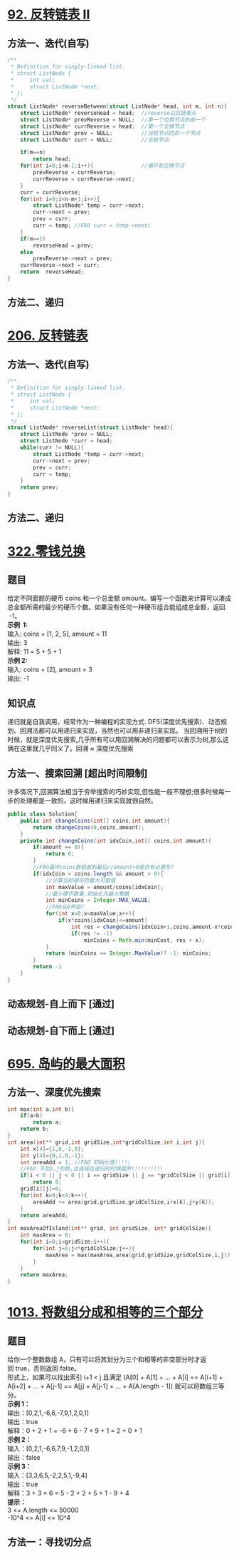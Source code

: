 # [92. 反转链表 II](https://leetcode-cn.com/problems/reverse-linked-list-ii/)
## 方法一、迭代(自写)
```cpp
/**
 * Definition for singly-linked list.
 * struct ListNode {
 *     int val;
 *     struct ListNode *next;
 * };
 */
struct ListNode* reverseBetween(struct ListNode* head, int m, int n){
    struct ListNode* reverseHead = head;  //reverse以后链表头
    struct ListNode* prevReverse = NULL;  //第一个交换节点的前一个
    struct ListNode* currReverse = head;  //第一个交换节点
    struct ListNode* prev = NULL;         //当前节点的前一个节点
    struct ListNode* curr = NULL;         //当前节点

    if(m==n)
        return head;
    for(int i=0;i<m-1;i++){               //循环到交换节点
        prevReverse = currReverse;
        currReverse = currReverse->next;
    }
    curr = currReverse;                   
    for(int i=0;i<n-m+1;i++){
        struct ListNode* temp = curr->next;
        curr->next = prev;
        prev = curr;
        curr = temp; //FAO curr = temp->next;
    }
    if(m==1)
        reverseHead = prev;
    else
        prevReverse->next = prev;
    currReverse->next = curr;
    return  reverseHead;
}
```
## 方法二、递归
# [206. 反转链表](https://leetcode-cn.com/problems/reverse-linked-list/)
## 方法一、迭代(自写)
```cpp
/**
 * Definition for singly-linked list.
 * struct ListNode {
 *     int val;
 *     struct ListNode *next;
 * };
 */
struct ListNode* reverseList(struct ListNode* head){
    struct ListNode *prev = NULL;
    struct ListNode *curr = head;
    while(curr != NULL){
        struct ListNode *temp = curr->next;
        curr->next = prev;
        prev = curr;
        curr = temp;
    }
    return prev;
}
```
## 方法二、递归
# [322.零钱兑换](https://leetcode-cn.com/problems/coin-change/)

## 题目

给定不同面额的硬币 coins 和一个总金额 amount。编写一个函数来计算可以凑成总金额所需的最少的硬币个数。如果没有任何一种硬币组合能组成总金额，返回  -1。  
**示例  1:**  
输入: coins = [1, 2, 5], amount = 11  
输出: 3  
解释: 11 = 5 + 5 + 1  
**示例 2:**  
输入: coins = [2], amount = 3  
输出: -1

## 知识点

递归就是自我调用，经常作为一种编程的实现方式.
DFS(深度优先搜索)、动态规划、回溯法都可以用递归来实现，当然也可以用非递归来实现。
当回溯用于树的时候，就是深度优先搜索,几乎所有可以用回溯解决的问题都可以表示为树,那么这俩在这里就几乎同义了。回溯 ≈ 深度优先搜索

## 方法一、搜索回溯 [超出时间限制]

许多情况下,回溯算法相当于穷举搜索的巧妙实现,但性能一般不理想;很多时候每一步的处理都是一致的，这时候用递归来实现就很自然。

```JAVA
public class Solution{
    public int changeCoins(int[] coins,int amount){
        return changeCoins(0,coins,amount);
    }
    private int changeCoins(int idxCoin,int[] coins,int amount){
        if(amount == 0){
            return 0;
        }
        //FAO遍历coins数组直到最后//amount>0是否有必要写?
        if(idxCoin < coins.length && amount > 0){
            //计算当前硬币的最大可能值
            int maxValue = amount/coins[idxCoin];
            //最少硬币数量,初始化为最大整数
            int minCoins = Integer.MAX_VALUE;
            //FAO从0开始?
            for(int x=0;x<maxValue;x++){
                if(x*coins[idxCoin]<=amount)
                    int res = changeCoins(idxCoin+1,coins,amount-x*coins[idxCoin]);
                    if(res != -1)
                        minCoins = Math.min(minCost, res + x);
            }
            return (minCoins == Integer.MaxValue)? -1: minCoins;
        }
        return -1
    }
}
```

## 动态规划-自上而下 [通过]
## 动态规划-自下而上 [通过]
# [695. 岛屿的最大面积](https://leetcode-cn.com/problems/max-area-of-island/)
## 方法一、深度优先搜索
```cpp
int max(int a,int b){
    if(a>b)
        return a;
    return b;
}
int area(int** grid,int gridSize,int*gridColSize,int i,int j){
    int x[4]={1,0,-1,0};
    int y[4]={0,1,0,-1};
    int areaAdd = 1; //FAO 初始化值!!!!;
    //FAO 不加i,j判断,会造成在递归的时候越界!!!!!!!!!!
    if(i < 0 || j < 0 || i == gridSize || j == *gridColSize || grid[i][j]==0) 
        return 0;
    grid[i][j]=0;
    for(int k=0;k<4;k++){
        areaAdd += area(grid,gridSize,gridColSize,i+x[k],j+y[k]);
    }
    return areaAdd;
}
int maxAreaOfIsland(int** grid, int gridSize, int* gridColSize){
    int maxArea = 0;
    for(int i=0;i<gridSize;i++){
        for(int j=0;j<*gridColSize;j++){
            maxArea = max(maxArea,area(grid,gridSize,gridColSize,i,j));
        }
    }
    return maxArea;
}
```
# [1013. 将数组分成和相等的三个部分](https://leetcode-cn.com/problems/partition-array-into-three-parts-with-equal-sum/)
## 题目
给你一个整数数组 A，只有可以将其划分为三个和相等的非空部分时才返回 true，否则返回 false。  
形式上，如果可以找出索引 i+1 < j 且满足 (A[0] + A[1] + ... + A[i] == A[i+1] + A[i+2] + ... + A[j-1] == A[j] + A[j-1] + ... + A[A.length - 1]) 就可以将数组三等分。  
**示例 1：**  
输出：[0,2,1,-6,6,-7,9,1,2,0,1]  
输出：true  
解释：0 + 2 + 1 = -6 + 6 - 7 + 9 + 1 = 2 + 0 + 1  
**示例 2：**  
输入：[0,2,1,-6,6,7,9,-1,2,0,1]  
输出：false  
**示例 3：**  
输入：[3,3,6,5,-2,2,5,1,-9,4]  
输出：true  
解释：3 + 3 = 6 = 5 - 2 + 2 + 5 + 1 - 9 + 4  
**提示：**  
3 <= A.length <= 50000  
-10^4 <= A[i] <= 10^4 
## 方法一：寻找切分点

